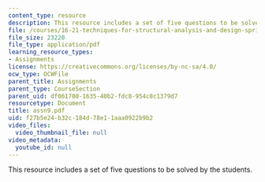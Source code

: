 ```yaml
---
content_type: resource
description: This resource includes a set of five questions to be solved by the students.
file: /courses/16-21-techniques-for-structural-analysis-and-design-spring-2005/f27b5e24b32c184d78e11aaa0922b9b2_assn9.pdf
file_size: 23220
file_type: application/pdf
learning_resource_types:
- Assignments
license: https://creativecommons.org/licenses/by-nc-sa/4.0/
ocw_type: OCWFile
parent_title: Assignments
parent_type: CourseSection
parent_uid: df061780-1635-40b2-fdc8-954c8c1379d7
resourcetype: Document
title: assn9.pdf
uid: f27b5e24-b32c-184d-78e1-1aaa0922b9b2
video_files:
  video_thumbnail_file: null
video_metadata:
  youtube_id: null
---
```

This resource includes a set of five questions to be solved by the students.